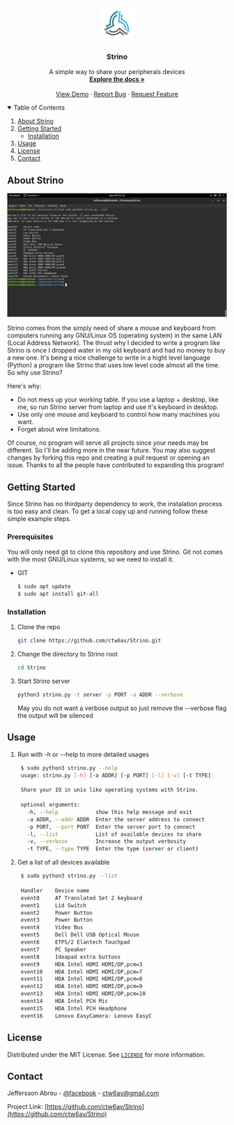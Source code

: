 <!-- PROJECT LOGO -->
<br />
<p align="center">
  <a href="https://github.com/ctw6av/Strino">
    <img src="external/logo.png" alt="Logo" width="80" height="80">
  </a>

  <h3 align="center">Strino</h3>

  <p align="center">
    A simple way to share your peripherals devices
    <br />
    <a href="https://github.com/ctw6av/Strino">
        <strong>Explore the docs »</strong>
    </a>
    <br />
    <br />
    <a href="https://github.com/ctw6av/Strino">View Demo</a>
    ·
    <a href="https://github.com/ctw6av/Strino/issues">Report Bug</a>
    ·
    <a href="https://github.com/ctw6av/Strino/issues">Request Feature</a>
  </p>


<!-- TABLE OF CONTENTS -->
<details open="open">
  <summary>Table of Contents</summary>
  <ol>
    <li>
      <a href="#about-the-project">About Strino</a>
    </li>
    <li>
      <a href="#getting-started">Getting Started</a>
      <ul>
        <li><a href="#installation">Installation</a></li>
      </ul>
    </li>
    <li><a href="#usage">Usage</a></li>
    <li><a href="#license">License</a></li>
    <li><a href="#contact">Contact</a></li>
  </ol>
</details>



<!-- ABOUT THE PROJECT -->
## About Strino

![Strino](external/image2.png)

Strino comes from the simply need of share a mouse and keyboard from computers running any GNU/Linux OS 
(operating system) in the same LAN (Local Address Network). The thrust why I decided to write a program like Strino is
once I dropped water in my old keyboard and had no money to buy a new one. It's being a nice challenge to write in a hight
level language (Python) a program like Strino that uses low level code almost all the time. So why use Strino?

Here's why:
* Do not mess up your working table. If you use a laptop + desktop, like me, so run Strino server from laptop and use it's keyboard
  in desktop.
* Use only one mouse and keyboard to control how many machines you want.
* Forget about wire limitations.

Of course, no program will serve all projects since your needs may be different. So I'll be adding more in the near 
future. You may also suggest changes by forking this repo and creating a pull request or opening an issue. Thanks to 
all the people have contributed to expanding this program!

<!-- GETTING STARTED -->
## Getting Started

Since Strino has no thirdparty dependency to work, the instalation process is too easy and clean.
To get a local copy up and running follow these simple example steps.

### Prerequisites

You will only need git to clone this repository and use Strino. Git not comes with the most GNU/Linux systems, so we need to install it.
* GIT
  ```sh
  $ sudo apt update
  $ sudo apt install git-all
  ```

### Installation

1. Clone the repo
   ```sh
   git clone https://github.com/ctw6av/Strino.git
   ```
2. Change the directory to Strino root
   ```sh
   cd Strino
   ```
3. Start Strino server 
   ```sh
   python3 strino.py -t server -p PORT -a ADDR --verbose
   ```
   May you do not want a verbose output so just remove the --verbose flag the output will be silenced




<!-- USAGE EXAMPLES -->
## Usage

1. Run with -h or --help to more detailed usages
   ```sh
    $ sudo python3 strino.py --help
    usage: strino.py [-h] [-a ADDR] [-p PORT] [-l] [-v] [-t TYPE]
    
    Share your IO in unix like operating systems with Strino.
    
    optional arguments:
      -h, --help            show this help message and exit
      -a ADDR, --addr ADDR  Enter the server address to connect
      -p PORT, --port PORT  Enter the server port to connect
      -l, --list            List of available devices to share
      -v, --verbose         Increase the output verbosity
      -t TYPE, --type TYPE  Enter the type (server or client)
   
   ```

2. Get a list of all devices available
   ```sh
    $ sudo python3 strino.py --list 
   
    Handler    Device name
    event0     AT Translated Set 2 keyboard
    event1     Lid Switch
    event2     Power Button
    event3     Power Button
    event4     Video Bus
    event5     Dell Dell USB Optical Mouse
    event6     ETPS/2 Elantech Touchpad
    event7     PC Speaker
    event8     Ideapad extra buttons
    event9     HDA Intel HDMI HDMI/DP,pcm=3
    event10    HDA Intel HDMI HDMI/DP,pcm=7
    event11    HDA Intel HDMI HDMI/DP,pcm=8
    event12    HDA Intel HDMI HDMI/DP,pcm=9
    event13    HDA Intel HDMI HDMI/DP,pcm=10
    event14    HDA Intel PCH Mic
    event15    HDA Intel PCH Headphone
    event16    Lenovo EasyCamera: Lenovo EasyC
   
   ```


<!-- LICENSE -->
## License

Distributed under the MIT License. See [`LICENSE`](https://www.gnu.org/licenses/gpl-3.0.txt) for more information.

<!-- CONTACT -->
## Contact

Jeffersson Abreu - [@facebook](https://www.facebook.com/jeffersson.abreu) - ctw6av@gmail.com

Project Link: [https://github.com/ctw6av/Strino](https://github.com/ctw6av/Strino)
